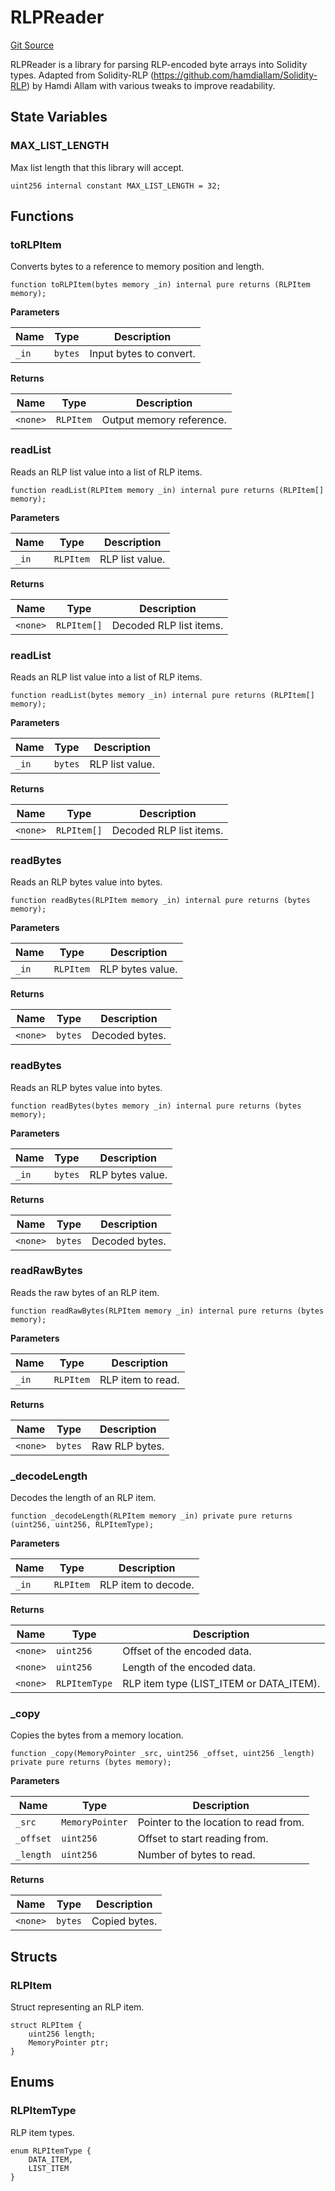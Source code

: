 # RLPReader
[Git Source](https://github.com/ethereum-optimism/optimism/blob/f7b73857601914eeea6fc4c1ba46ae99ca744d97/contracts/libraries/rlp/RLPReader.sol)

RLPReader is a library for parsing RLP-encoded byte arrays into Solidity types. Adapted
from Solidity-RLP (https://github.com/hamdiallam/Solidity-RLP) by Hamdi Allam with
various tweaks to improve readability.


## State Variables
### MAX_LIST_LENGTH
Max list length that this library will accept.


```solidity
uint256 internal constant MAX_LIST_LENGTH = 32;
```


## Functions
### toRLPItem

Converts bytes to a reference to memory position and length.


```solidity
function toRLPItem(bytes memory _in) internal pure returns (RLPItem memory);
```
**Parameters**

|Name|Type|Description|
|----|----|-----------|
|`_in`|`bytes`|Input bytes to convert.|

**Returns**

|Name|Type|Description|
|----|----|-----------|
|`<none>`|`RLPItem`|Output memory reference.|


### readList

Reads an RLP list value into a list of RLP items.


```solidity
function readList(RLPItem memory _in) internal pure returns (RLPItem[] memory);
```
**Parameters**

|Name|Type|Description|
|----|----|-----------|
|`_in`|`RLPItem`|RLP list value.|

**Returns**

|Name|Type|Description|
|----|----|-----------|
|`<none>`|`RLPItem[]`|Decoded RLP list items.|


### readList

Reads an RLP list value into a list of RLP items.


```solidity
function readList(bytes memory _in) internal pure returns (RLPItem[] memory);
```
**Parameters**

|Name|Type|Description|
|----|----|-----------|
|`_in`|`bytes`|RLP list value.|

**Returns**

|Name|Type|Description|
|----|----|-----------|
|`<none>`|`RLPItem[]`|Decoded RLP list items.|


### readBytes

Reads an RLP bytes value into bytes.


```solidity
function readBytes(RLPItem memory _in) internal pure returns (bytes memory);
```
**Parameters**

|Name|Type|Description|
|----|----|-----------|
|`_in`|`RLPItem`|RLP bytes value.|

**Returns**

|Name|Type|Description|
|----|----|-----------|
|`<none>`|`bytes`|Decoded bytes.|


### readBytes

Reads an RLP bytes value into bytes.


```solidity
function readBytes(bytes memory _in) internal pure returns (bytes memory);
```
**Parameters**

|Name|Type|Description|
|----|----|-----------|
|`_in`|`bytes`|RLP bytes value.|

**Returns**

|Name|Type|Description|
|----|----|-----------|
|`<none>`|`bytes`|Decoded bytes.|


### readRawBytes

Reads the raw bytes of an RLP item.


```solidity
function readRawBytes(RLPItem memory _in) internal pure returns (bytes memory);
```
**Parameters**

|Name|Type|Description|
|----|----|-----------|
|`_in`|`RLPItem`|RLP item to read.|

**Returns**

|Name|Type|Description|
|----|----|-----------|
|`<none>`|`bytes`|Raw RLP bytes.|


### _decodeLength

Decodes the length of an RLP item.


```solidity
function _decodeLength(RLPItem memory _in) private pure returns (uint256, uint256, RLPItemType);
```
**Parameters**

|Name|Type|Description|
|----|----|-----------|
|`_in`|`RLPItem`|RLP item to decode.|

**Returns**

|Name|Type|Description|
|----|----|-----------|
|`<none>`|`uint256`|Offset of the encoded data.|
|`<none>`|`uint256`|Length of the encoded data.|
|`<none>`|`RLPItemType`|RLP item type (LIST_ITEM or DATA_ITEM).|


### _copy

Copies the bytes from a memory location.


```solidity
function _copy(MemoryPointer _src, uint256 _offset, uint256 _length) private pure returns (bytes memory);
```
**Parameters**

|Name|Type|Description|
|----|----|-----------|
|`_src`|`MemoryPointer`|   Pointer to the location to read from.|
|`_offset`|`uint256`|Offset to start reading from.|
|`_length`|`uint256`|Number of bytes to read.|

**Returns**

|Name|Type|Description|
|----|----|-----------|
|`<none>`|`bytes`|Copied bytes.|


## Structs
### RLPItem
Struct representing an RLP item.


```solidity
struct RLPItem {
    uint256 length;
    MemoryPointer ptr;
}
```

## Enums
### RLPItemType
RLP item types.


```solidity
enum RLPItemType {
    DATA_ITEM,
    LIST_ITEM
}
```

